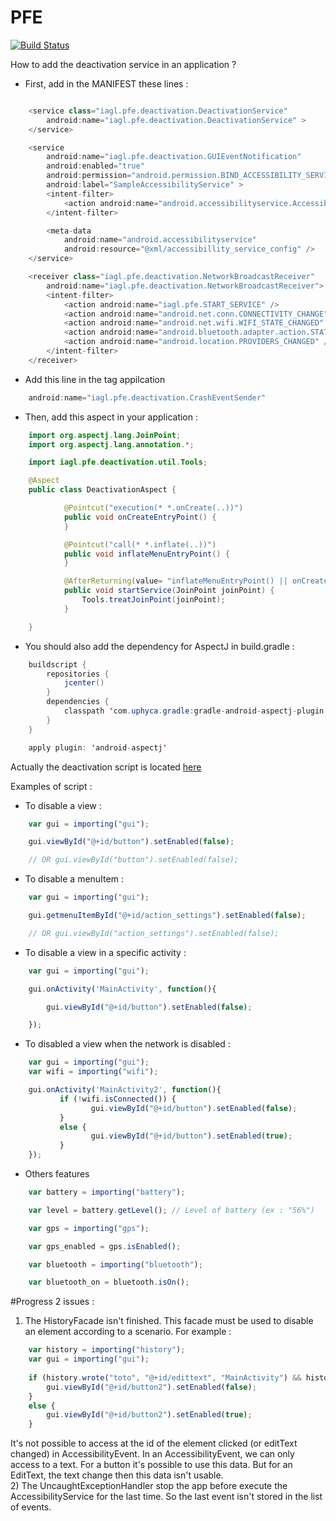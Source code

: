 # PFE 

[![Build Status](https://travis-ci.org/TVerbaere/PFE.svg)](https://travis-ci.org/TVerbaere/PFE)

How to add the deactivation service in an application ?

- First, add in the MANIFEST these lines :
```java

    <service class="iagl.pfe.deactivation.DeactivationService"
        android:name="iagl.pfe.deactivation.DeactivationService" >
    </service>

    <service
        android:name="iagl.pfe.deactivation.GUIEventNotification"
        android:enabled="true"
        android:permission="android.permission.BIND_ACCESSIBILITY_SERVICE"
        android:label="SampleAccessibilityService" >
        <intent-filter>
            <action android:name="android.accessibilityservice.AccessibilityService" />
        </intent-filter>

        <meta-data
            android:name="android.accessibilityservice"
            android:resource="@xml/accessibillity_service_config" />
    </service>

    <receiver class="iagl.pfe.deactivation.NetworkBroadcastReceiver"
        android:name="iagl.pfe.deactivation.NetworkBroadcastReceiver">
        <intent-filter>
            <action android:name="iagl.pfe.START_SERVICE" />
            <action android:name="android.net.conn.CONNECTIVITY_CHANGE" />
            <action android:name="android.net.wifi.WIFI_STATE_CHANGED" />
            <action android:name="android.bluetooth.adapter.action.STATE_CHANGED" />
            <action android:name="android.location.PROVIDERS_CHANGED" />
        </intent-filter>
    </receiver>
```

- Add this line in the tag appilcation
```java
    android:name="iagl.pfe.deactivation.CrashEventSender"
```

- Then, add this aspect in your application :
```java
    import org.aspectj.lang.JoinPoint;
    import org.aspectj.lang.annotation.*;

    import iagl.pfe.deactivation.util.Tools;

    @Aspect
    public class DeactivationAspect {

            @Pointcut("execution(* *.onCreate(..))")
            public void onCreateEntryPoint() {
            }

            @Pointcut("call(* *.inflate(..))")
            public void inflateMenuEntryPoint() {
            }

            @AfterReturning(value= "inflateMenuEntryPoint() || onCreateEntryPoint()")
            public void startService(JoinPoint joinPoint) {
                Tools.treatJoinPoint(joinPoint);
            }

    }
```

- You should also add the dependency for AspectJ in build.gradle :
```java
    buildscript {
        repositories {
            jcenter()
        }
        dependencies {
            classpath 'com.uphyca.gradle:gradle-android-aspectj-plugin:0.9.+'
        }
    }

    apply plugin: 'android-aspectj'
```

Actually the deactivation script is located [here](https://github.com/TVerbaere/PFE/blob/master/deactivationservice/src/main/res/raw/script.js)

Examples of script :
- To disable a view :
```javascript
    var gui = importing("gui");

    gui.viewById("@+id/button").setEnabled(false);

    // OR gui.viewById("button").setEnabled(false);
```
- To disable a menuItem :
```javascript
    var gui = importing("gui");

    gui.getmenuItemById("@+id/action_settings").setEnabled(false);

    // OR gui.viewById("action_settings").setEnabled(false);
```
- To disable a view in a specific activity :
```javascript
    var gui = importing("gui");

    gui.onActivity('MainActivity', function(){

        gui.viewById("@+id/button").setEnabled(false);

    });

```
- To disabled a view when the network is disabled :
```javascript
    var gui = importing("gui");
    var wifi = importing("wifi");

    gui.onActivity('MainActivity2', function(){
           if (!wifi.isConnected()) {
                  gui.viewById("@+id/button").setEnabled(false);
           }
           else {
                  gui.viewById("@+id/button").setEnabled(true);
           }
    });
```
- Others features
```javascript
    var battery = importing("battery");

    var level = battery.getLevel(); // Level of battery (ex : "56%")

    var gps = importing("gps");

    var gps_enabled = gps.isEnabled();

    var bluetooth = importing("bluetooth");

    var bluetooth_on = bluetooth.isOn();

```
#Progress
2 issues :
<br/>
1) The HistoryFacade isn't finished. This facade must be used to disable an element according to a scenario.
For example : <br/>
```javascript
    var history = importing("history");
    var gui = importing("gui");
    
    if (history.wrote("toto", "@+id/edittext", "MainActivity") && history.clicked("@+id/button", "MainActivity")) {
        gui.viewById("@+id/button2").setEnabled(false);
    }
    else {
        gui.viewById("@+id/button2").setEnabled(true);
    }
```
It's not possible to access at the id of the element clicked (or editText changed) in AccessibilityEvent. In an AccessibilityEvent, we can only access to a text. For a button it's possible to use this data. But for an EditText, the text change then this data isn't usable.
<br/>
2) The UncaughtExceptionHandler stop the app before execute the AccessibilityService for the last time. So the last event isn't stored in the list of events.
